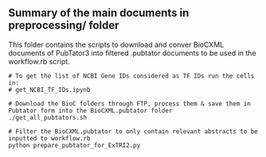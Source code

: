 ## Summary of the main documents in preprocessing/ folder

This folder contains the scripts to download and conver BioCXML documents of PubTator3 into filtered .pubtator documents to be used in the workflow.rb script.

```
# To get the list of NCBI Gene IDs considered as TF IDs run the cells in:
# get_NCBI_TF_IDs.ipynb

# Download the BioC folders through FTP, process them & save them in Pubtator form into the BioCXML.pubtator folder
./get_all_pubtators.sh

# Filter the BioCXML.pubtator to only contain relevant abstracts to be inputted to workflow.rb
python prepare_pubtator_for_ExTRI2.py
```